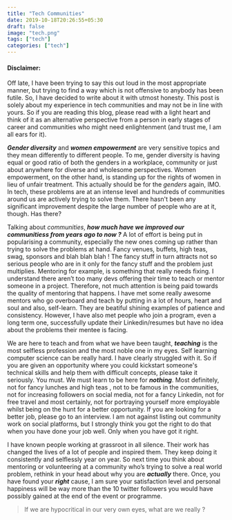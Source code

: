 ```yaml
---
title: "Tech Communities"
date: 2019-10-18T20:26:55+05:30
draft: false
image: "tech.png"
tags: ["tech"]
categories: ["tech"]
---
```


#### Disclaimer:
Off late, I have been trying to say this out loud in the most appropriate manner, but trying to find a way which is not offensive to anybody has been futile. So, I have decided to write about it with utmost honesty. This post is solely about my experience in tech communities and may not be in line with yours. So if you are reading this blog, please read with a light heart and think of it as an alternative perspective from a person in early stages of career and communities who might need enlightenment (and trust me, I am all ears for it).

**_Gender diversity_** and **_women empowerment_** are very sensitive topics and they mean differently to different people. To me, gender diversity is having equal or good ratio of both the genders in a workplace, community or just about anywhere for diverse and wholesome perspectives. Women empowerment, on the other hand, is standing up for the rights of women in lieu of unfair treatment. This actually should be for the _genders_ again, IMO. In tech, these problems are at an intense level and hundreds of communities around us are actively trying to solve them. There hasn't been any significant improvement despite the large number of people who are at it, though.
Has there?

Talking about _communities_, **_how much have we improved our communitiess from years ago to now ?_**
A lot of effort is being put in popularising a community, especially the new ones coming up rather than trying to solve the problems at hand. Fancy venues, buffets, high teas, swag, sponsors and blah blah blah ! The fancy stuff in turn attracts not so serious people who are in it only for the fancy stuff and the problem just multiplies. Mentoring for example, is something that really needs fixing. I understand there aren’t too many devs offering their time to teach or mentor someone in a project. Therefore, not much attention is being paid towards the quality of mentoring that happens. I have met some really awesome mentors who go overboard and teach by putting in a lot of hours, heart and soul and also, self-learn. They are beatiful shining examples of patience and consistency. However, I have also met people who join a program, even a long term one, successfully update their Linkedin/resumes but have no idea about the problems their mentee is facing.

We are here to teach and from what we have been taught, **_teaching_** is the most selfless profession and the most noble one in my eyes. Self learning computer science can be really hard. I have clearly struggled with it. So if you are given an opportunity where you could kickstart someone's technical skills and help them with difficult concepts, please take it seriously. You must. We must learn to be here for **_nothing_**. Most definitely, not for fancy lunches and high teas , not to be famous in the communities, not for increasing followers on social media, not for a fancy Linkedin, not for free travel and most certainly, not for portraying yourself more employable whilst being on the hunt for a better opportunity. If you are looking for a better job, please go to an interview. I am not against listing out community work on social platforms, but I strongly think you got the right to do that when you have done your job well. Only when you have got it right.

I have known people working at grassroot in all silence. Their work has changed the lives of a lot of people and inspired them. They keep doing it consistently and selflessly year on year. So next time you think about mentoring or volunteering at a community who’s trying to solve a real world problem, rethink in your head about why you are **_actually_** there. Once, you have found your **_right_** cause, I am sure your satisfaction level and personal happiness will be way more than the 10 twitter followers you would have possibly gained at the end of the event or programme.


> If we are hypocritical in our very own eyes, what are we really ?
